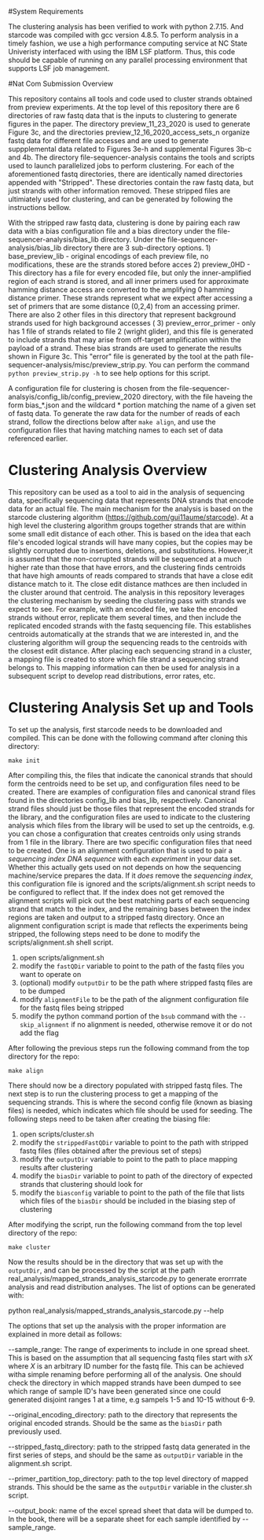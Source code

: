 #System Requirements

The clustering analysis has been verified to work with python 2.7.15. And starcode was compiled with gcc version 4.8.5. To perform analysis in a timely fashion, we use a high performance computing service at NC State Univeristy interfaced with using the IBM LSF platform. Thus, this code should be capable of running on any parallel processing environment that supports LSF job management. 

#Nat Com Submission Overview

This repository contains all tools and code used to cluster strands obtained from preview experiments. At the top level of this repository there are 6 directories of raw fastq data that is the inputs to clustering to generate figures in the paper. The directory preview_11_23_2020 is used to generate Figure 3c, and the directories preview_12_16_2020_access_sets_n organize fastq data for different file accesses and are used to generate suppplemental data related to Figures 3e-h and supplemental Figures 3b-c and 4b. The directory file-sequencer-analysis contains the tools and scripts used to launch parallelized jobs to perform clustering. For each of the aforementioned fastq directories, there are identically named directories appended with "Stripped". These directories contain the raw fastq data, but just strands with other information removed. These stripped files are ultimiately used for clustering, and can be generated by following the instructions bellow.

With the stripped raw fastq data, clustering is done by pairing each raw data with a bias configuration file and a bias directory under the file-sequencer-analysis/bias_lib directory. Under the file-sequencer-analysis/bias_lib directory there are 3 sub-directory options. 1) base_preview_lib - original encodings of each preview file, no modifications, these are the strands stored before acces 2) preview_0HD - This directory has a file for every encoded file, but only the inner-amplified region of each strand is stored, and all inner primers used for approximate hamming distance access are converted to the amplifying 0 hamming distance primer. These strands represent what we expect after accessing a set of primers that are some distance (0,2,4) from an accessing primer. There are also 2 other files in this directory that represent background strands used for high background accesses ( 3) preview_error_primer - only has 1 file of strands related to file 2 (wright glider), and this file is generated to include strands that may arise from off-target amplification within the payload of a strand. These bias strands are used to generate the results shown in Figure 3c. This "error" file is generated by the tool at the path file-sequencer-analysis/misc/preview_strip.py. You can perform the command `python preview_strip.py -h` to see help options for this script.

A configuration file for clustering is chosen from the file-sequencer-analsyis/config_lib/config_preview_2020 directory, with the file haveing the form bias_*.json and the wildcard * portion matching the name of a given set of fastq data. To generate the raw data for the number of reads of each strand, follow the directions below after `make align`, and use the configuration files that having matching names to each set of data referenced earlier. 


# Clustering Analysis Overview

This repository can be used as a tool to aid in the analysis of sequencing data, specifically sequencing data that represents DNA strands that encode data for an actual file. The main mechanism for the analysis is based on the starcode clustering algorithm (https://github.com/gui11aume/starcode). At a high level the clustering algorithm groups together strands that are within some small edit distance of each other. This is based on the idea that each file's encoded logical strands will have many copies, but the copies may be slightly corrupted due to insertions, deletions, and substitutions. However,it is assumed that the non-corrupted strands will be sequenced at a much higher rate than those that have errors, and the clustering finds centroids that have high amounts of reads compared to strands that have a close edit distance match to it. The close edit distance mathces are then included in the cluster around that centroid. The analysis in this repository leverages the clustering mechanism by seeding the clustering pass with strands we expect to see. For example, with an encoded file, we take the encoded strands without error, replicate them several times, and then include the replicated encoded strands with the fastq sequencing file. This establishes centroids automatically at the strands that we are interested in, and the clustering algorithm will group the sequencing reads to the centroids with the closest edit distance. After placing each sequencing strand in a cluster, a mapping file is created to store which file strand a sequencing strand belongs to. This mapping information can then be used for analysis in a subsequent script to develop read distributions, error rates, etc.

# Clustering Analysis Set up and Tools

To set up the analysis, first starcode needs to be downloaded and compiled. This can be done with the following command after cloning this directory:

`make init`

After compiling this, the files that indicate the canonical strands that should form the centroids need to be set up, and configuration files need to be created. There are examples of configuration files and canonical strand files found in the directories config\_lib and bias\_lib, respectively. Canonical strand files should just be those files that represent the encoded strands for the library, and the configuration files are used to indicate to the clustering analysis which files from the library will be used to set up the centroids, e.g. you can chose a configuration that creates centroids only using strands from 1 file in the library. There are two specific configuration files that need to be created. One is an alignment configuration that is used to pair a *sequencing index DNA sequence* with each *experiment* in your data set. Whether this actually gets used on not depends on how the sequencing machine/service prepares the data. If it *does* remove the *sequencing index*, this configuration file is ignored and the scripts/alignment.sh script needs to be configured to reflect that. If the index does not get removed the alignment scripts will pick out the best matching parts of each sequencing strand that match to the index, and the remaining bases between the index regions are taken and output to a stripped fastq directory. Once an alignment configuration script is made that reflects the experiments being stripped, the following steps need to be done to modify the scripts/alignment.sh shell script.

1. open scripts/alignment.sh
1. modify the `fastQDir` variable to point to the path of the fastq files you want to operate on
1. (optional) modify `outputDir` to be the path where stripped fastq files are to be dumped
1. modify `alignmentFile` to be the path of the alignment configuration file for the fastq files being stripped
1. modify the python command portion of the `bsub` command with the `--skip_alignment` if no alignment is needed, otherwise remove it or do not add the flag

After following the previous steps run the following command from the top directory for the repo:

`make align`

There should now be a directory populated with stripped fastq files. The next step is to run the clustering process to get a mapping of the sequencing strands. This is where the second config file (known as biasing files) is needed, which indicates which file should be used for seeding. The following steps need to be taken after creating the biasing file:

1. open scripts/cluster.sh
1. modify the `strippedFastQDir` variable  to point to the path with stripped fastq files (files obtained after the previous set of steps)
1. modify the `outputDir` variable to point to the path to place mapping results after clustering
1. modify the `biasDir` variable to point to path of the directory of expected strands that clustering should look for
1. modify the `biasconfig` variable to point to the path of the file that lists which files of the `biasDir` should be included in the biasing step of clustering

After modifying the script, run the following command from the top level directory of the repo:

`make cluster`

Now the results should be in the directory that was set up with the `outputDir`, and can be processed by the script at the path real\_analysis/mapped\_strands\_analysis\_starcode.py to generate erorrrate analysis and read distribution analyses. The list of options can be generated with:

python real\_analysis/mapped\_strands\_analysis\_starcode.py --help

The options that set up the analysis with the proper information are explained in more detail as follows:

--sample\_range: The range of experiments to include in one spread sheet. This is based on the assumption that all sequencing fastq files start with *sX* where *X* is an arbitrary ID number for the fastq file. This can be achieved witha simple renaming before performing all of the analysis. One should check the directory in which mapped strands have been dumped to see which range of sample ID's have been generated since one could generated disjoint ranges 1 at a time, e.g sampels 1-5 and 10-15 without 6-9.

--original\_encoding\_directory: path to the directory that represents the original encoded strands. Should be the same as the `biasDir` path previously used.

--stripped\_fastq\_directory: path to the stripped fastq data generated in the first series of steps, and should be the same as `outputDir` variable in the alignment.sh script.

--primer\_partition\_top\_directory: path to the top level directory of mapped strands. This should be the same as the `outputDir` variable in the cluster.sh script.

--output\_book: name of the excel spread sheet that data will be dumped to. In the book, there will be a separate sheet for each sample identified by --sample\_range.



